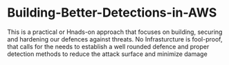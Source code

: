 # Building-Better-Detections-in-AWS
This is a practical or Hnads-on approach that focuses on building, securing and hardening our defences against threats. No Infrasturcture is fool-proof, that calls for the needs to establish a well rounded defence and proper detection methods to reduce the attack surface and minimize damage
